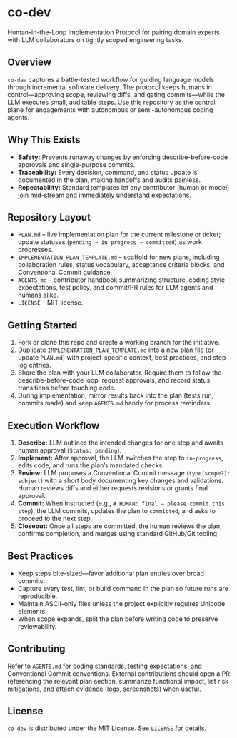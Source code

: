 # co-dev

Human-in-the-Loop Implementation Protocol for pairing domain experts with LLM collaborators on tightly scoped engineering tasks.

## Overview
`co-dev` captures a battle-tested workflow for guiding language models through incremental software delivery. The protocol keeps humans in control—approving scope, reviewing diffs, and gating commits—while the LLM executes small, auditable steps. Use this repository as the control plane for engagements with autonomous or semi-autonomous coding agents.

## Why This Exists
- **Safety:** Prevents runaway changes by enforcing describe-before-code approvals and single-purpose commits.
- **Traceability:** Every decision, command, and status update is documented in the plan, making handoffs and audits painless.
- **Repeatability:** Standard templates let any contributor (human or model) join mid-stream and immediately understand expectations.

## Repository Layout
- `PLAN.md` – live implementation plan for the current milestone or ticket; update statuses (`pending → in-progress → committed`) as work progresses.
- `IMPLEMENTATION_PLAN_TEMPLATE.md` – scaffold for new plans, including collaboration rules, status vocabulary, acceptance criteria blocks, and Conventional Commit guidance.
- `AGENTS.md` – contributor handbook summarizing structure, coding style expectations, test policy, and commit/PR rules for LLM agents and humans alike.
- `LICENSE` – MIT license.

## Getting Started
1. Fork or clone this repo and create a working branch for the initiative.
2. Duplicate `IMPLEMENTATION_PLAN_TEMPLATE.md` into a new plan file (or update `PLAN.md`) with project-specific context, best practices, and step log entries.
3. Share the plan with your LLM collaborator. Require them to follow the describe-before-code loop, request approvals, and record status transitions before touching code.
4. During implementation, mirror results back into the plan (tests run, commits made) and keep `AGENTS.md` handy for process reminders.

## Execution Workflow
1. **Describe:** LLM outlines the intended changes for one step and awaits human approval (`Status: pending`).
2. **Implement:** After approval, the LLM switches the step to `in-progress`, edits code, and runs the plan’s mandated checks.
3. **Review:** LLM proposes a Conventional Commit message (`type(scope?): subject`) with a short body documenting key changes and validations. Human reviews diffs and either requests revisions or grants final approval.
4. **Commit:** When instructed (e.g., `# HUMAN: final — please commit this step`), the LLM commits, updates the plan to `committed`, and asks to proceed to the next step.
5. **Closeout:** Once all steps are committed, the human reviews the plan, confirms completion, and merges using standard GitHub/Git tooling.

## Best Practices
- Keep steps bite-sized—favor additional plan entries over broad commits.
- Capture every test, lint, or build command in the plan so future runs are reproducible.
- Maintain ASCII-only files unless the project explicitly requires Unicode elements.
- When scope expands, split the plan before writing code to preserve reviewability.

## Contributing
Refer to `AGENTS.md` for coding standards, testing expectations, and Conventional Commit conventions. External contributions should open a PR referencing the relevant plan section, summarize functional impact, list risk mitigations, and attach evidence (logs, screenshots) when useful.

## License
`co-dev` is distributed under the MIT License. See `LICENSE` for details.
